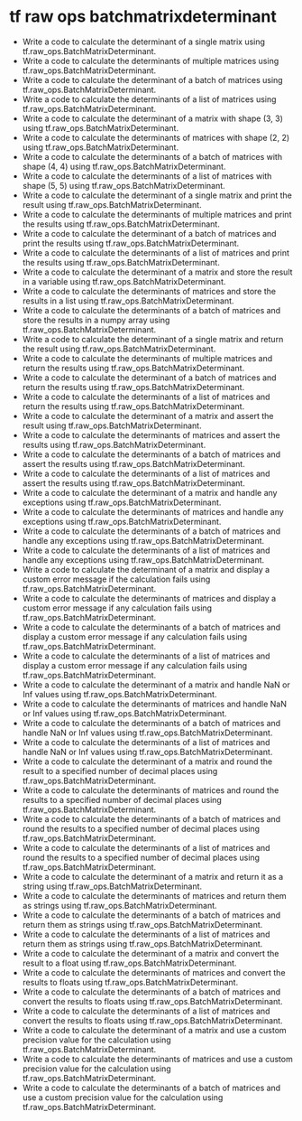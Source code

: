 # tf raw ops batchmatrixdeterminant

- Write a code to calculate the determinant of a single matrix using tf.raw_ops.BatchMatrixDeterminant.
- Write a code to calculate the determinants of multiple matrices using tf.raw_ops.BatchMatrixDeterminant.
- Write a code to calculate the determinant of a batch of matrices using tf.raw_ops.BatchMatrixDeterminant.
- Write a code to calculate the determinants of a list of matrices using tf.raw_ops.BatchMatrixDeterminant.
- Write a code to calculate the determinant of a matrix with shape (3, 3) using tf.raw_ops.BatchMatrixDeterminant.
- Write a code to calculate the determinants of matrices with shape (2, 2) using tf.raw_ops.BatchMatrixDeterminant.
- Write a code to calculate the determinants of a batch of matrices with shape (4, 4) using tf.raw_ops.BatchMatrixDeterminant.
- Write a code to calculate the determinants of a list of matrices with shape (5, 5) using tf.raw_ops.BatchMatrixDeterminant.
- Write a code to calculate the determinant of a single matrix and print the result using tf.raw_ops.BatchMatrixDeterminant.
- Write a code to calculate the determinants of multiple matrices and print the results using tf.raw_ops.BatchMatrixDeterminant.
- Write a code to calculate the determinant of a batch of matrices and print the results using tf.raw_ops.BatchMatrixDeterminant.
- Write a code to calculate the determinants of a list of matrices and print the results using tf.raw_ops.BatchMatrixDeterminant.
- Write a code to calculate the determinant of a matrix and store the result in a variable using tf.raw_ops.BatchMatrixDeterminant.
- Write a code to calculate the determinants of matrices and store the results in a list using tf.raw_ops.BatchMatrixDeterminant.
- Write a code to calculate the determinants of a batch of matrices and store the results in a numpy array using tf.raw_ops.BatchMatrixDeterminant.
- Write a code to calculate the determinant of a single matrix and return the result using tf.raw_ops.BatchMatrixDeterminant.
- Write a code to calculate the determinants of multiple matrices and return the results using tf.raw_ops.BatchMatrixDeterminant.
- Write a code to calculate the determinant of a batch of matrices and return the results using tf.raw_ops.BatchMatrixDeterminant.
- Write a code to calculate the determinants of a list of matrices and return the results using tf.raw_ops.BatchMatrixDeterminant.
- Write a code to calculate the determinant of a matrix and assert the result using tf.raw_ops.BatchMatrixDeterminant.
- Write a code to calculate the determinants of matrices and assert the results using tf.raw_ops.BatchMatrixDeterminant.
- Write a code to calculate the determinants of a batch of matrices and assert the results using tf.raw_ops.BatchMatrixDeterminant.
- Write a code to calculate the determinants of a list of matrices and assert the results using tf.raw_ops.BatchMatrixDeterminant.
- Write a code to calculate the determinant of a matrix and handle any exceptions using tf.raw_ops.BatchMatrixDeterminant.
- Write a code to calculate the determinants of matrices and handle any exceptions using tf.raw_ops.BatchMatrixDeterminant.
- Write a code to calculate the determinants of a batch of matrices and handle any exceptions using tf.raw_ops.BatchMatrixDeterminant.
- Write a code to calculate the determinants of a list of matrices and handle any exceptions using tf.raw_ops.BatchMatrixDeterminant.
- Write a code to calculate the determinant of a matrix and display a custom error message if the calculation fails using tf.raw_ops.BatchMatrixDeterminant.
- Write a code to calculate the determinants of matrices and display a custom error message if any calculation fails using tf.raw_ops.BatchMatrixDeterminant.
- Write a code to calculate the determinants of a batch of matrices and display a custom error message if any calculation fails using tf.raw_ops.BatchMatrixDeterminant.
- Write a code to calculate the determinants of a list of matrices and display a custom error message if any calculation fails using tf.raw_ops.BatchMatrixDeterminant.
- Write a code to calculate the determinant of a matrix and handle NaN or Inf values using tf.raw_ops.BatchMatrixDeterminant.
- Write a code to calculate the determinants of matrices and handle NaN or Inf values using tf.raw_ops.BatchMatrixDeterminant.
- Write a code to calculate the determinants of a batch of matrices and handle NaN or Inf values using tf.raw_ops.BatchMatrixDeterminant.
- Write a code to calculate the determinants of a list of matrices and handle NaN or Inf values using tf.raw_ops.BatchMatrixDeterminant.
- Write a code to calculate the determinant of a matrix and round the result to a specified number of decimal places using tf.raw_ops.BatchMatrixDeterminant.
- Write a code to calculate the determinants of matrices and round the results to a specified number of decimal places using tf.raw_ops.BatchMatrixDeterminant.
- Write a code to calculate the determinants of a batch of matrices and round the results to a specified number of decimal places using tf.raw_ops.BatchMatrixDeterminant.
- Write a code to calculate the determinants of a list of matrices and round the results to a specified number of decimal places using tf.raw_ops.BatchMatrixDeterminant.
- Write a code to calculate the determinant of a matrix and return it as a string using tf.raw_ops.BatchMatrixDeterminant.
- Write a code to calculate the determinants of matrices and return them as strings using tf.raw_ops.BatchMatrixDeterminant.
- Write a code to calculate the determinants of a batch of matrices and return them as strings using tf.raw_ops.BatchMatrixDeterminant.
- Write a code to calculate the determinants of a list of matrices and return them as strings using tf.raw_ops.BatchMatrixDeterminant.
- Write a code to calculate the determinant of a matrix and convert the result to a float using tf.raw_ops.BatchMatrixDeterminant.
- Write a code to calculate the determinants of matrices and convert the results to floats using tf.raw_ops.BatchMatrixDeterminant.
- Write a code to calculate the determinants of a batch of matrices and convert the results to floats using tf.raw_ops.BatchMatrixDeterminant.
- Write a code to calculate the determinants of a list of matrices and convert the results to floats using tf.raw_ops.BatchMatrixDeterminant.
- Write a code to calculate the determinant of a matrix and use a custom precision value for the calculation using tf.raw_ops.BatchMatrixDeterminant.
- Write a code to calculate the determinants of matrices and use a custom precision value for the calculation using tf.raw_ops.BatchMatrixDeterminant.
- Write a code to calculate the determinants of a batch of matrices and use a custom precision value for the calculation using tf.raw_ops.BatchMatrixDeterminant.